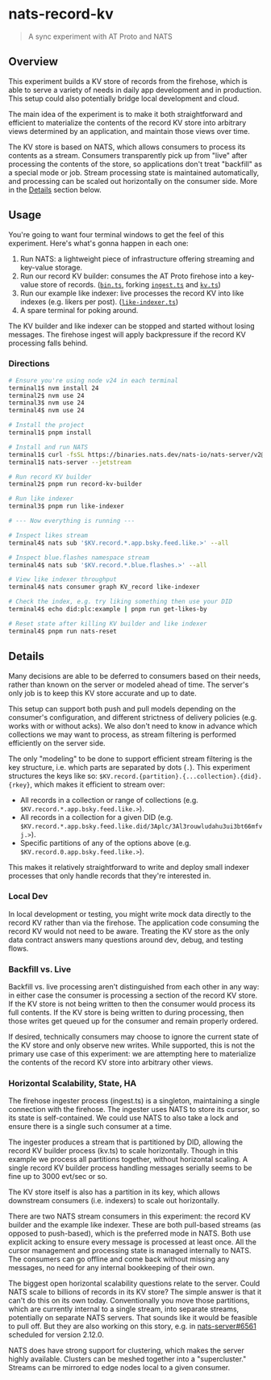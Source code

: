 # nats-record-kv
> A sync experiment with AT Proto and NATS

## Overview

This experiment builds a KV store of records from the firehose, which is able to serve a variety of needs in daily app development and in production.  This setup could also potentially bridge local development and cloud.

The main idea of the experiment is to make it both straightforward and efficient to materialize the contents of the record KV store into arbitrary views determined by an application, and maintain those views over time.

The KV store is based on NATS, which allows consumers to process its contents as a stream.  Consumers transparently pick up from "live" after processing the contents of the store, so applications don't treat "backfill" as a special mode or job.  Stream processing state is maintained automatically, and processing can be scaled out horizontally on the consumer side.  More in the [Details](#details) section below.

## Usage

You're going to want four terminal windows to get the feel of this experiment.  Here's what's gonna happen in each one:
1. Run NATS: a lightweight piece of infrastructure offering streaming and key-value storage.
2. Run our record KV builder: consumes the AT Proto firehose into a key-value store of records. ([`bin.ts`](./packages/record-kv/bin.ts), forking [`ingest.ts`](./packages/record-kv/ingest.ts) and [`kv.ts`](./packages/record-kv/kv.ts))
3. Run our example like indexer: live processes the record KV into like indexes (e.g. likers per post). ([`like-indexer.ts`](./packages/example/like-indexer.ts))
4. A spare terminal for poking around.

The KV builder and like indexer can be stopped and started without losing messages.  The firehose ingest will apply backpressure if the record KV processing falls behind.

### Directions

```sh
# Ensure you're using node v24 in each terminal
terminal1$ nvm install 24
terminal2$ nvm use 24
terminal3$ nvm use 24
terminal4$ nvm use 24

# Install the project
terminal1$ pnpm install

# Install and run NATS
terminal1$ curl -fsSL https://binaries.nats.dev/nats-io/nats-server/v2@v2.11.6 | sh
terminal1$ nats-server --jetstream

# Run record KV builder
terminal2$ pnpm run record-kv-builder

# Run like indexer
terminal3$ pnpm run like-indexer

# --- Now everything is running ---

# Inspect likes stream
terminal4$ nats sub '$KV.record.*.app.bsky.feed.like.>' --all

# Inspect blue.flashes namespace stream
terminal4$ nats sub '$KV.record.*.blue.flashes.>' --all

# View like indexer throughput
terminal4$ nats consumer graph KV_record like-indexer

# Check the index, e.g. try liking something then use your DID
terminal4$ echo did:plc:example | pnpm run get-likes-by

# Reset state after killing KV builder and like indexer
terminal4$ pnpm run nats-reset
```

## Details

Many decisions are able to be deferred to consumers based on their needs, rather than known on the server or modeled ahead of time.  The server's only job is to keep this KV store accurate and up to date.

This setup can support both push and pull models depending on the consumer's configuration, and different strictness of delivery policies (e.g. works with or without acks).  We also don't need to know in advance which collections we may want to process, as stream filtering is performed efficiently on the server side.

The only "modeling" to be done to support efficient stream filtering is the key structure, i.e. which parts are separated by dots (`.`).  This experiment structures the keys like so: `$KV.record.{partition}.{...collection}.{did}.{rkey}`, which makes it efficient to stream over:
 - All records in a collection or range of collections (e.g. `$KV.record.*.app.bsky.feed.like.>`).
 - All records in a collection for a given DID (e.g. `$KV.record.*.app.bsky.feed.like.did/3Aplc/3Al3rouwludahu3ui3bt66mfvj.>`).
 - Specific partitions of any of the options above (e.g. `$KV.record.0.app.bsky.feed.like.>`).

This makes it relatively straightforward to write and deploy small indexer processes that only handle records that they're interested in.

### Local Dev

In local development or testing, you might write mock data directly to the record KV rather than via the firehose.  The application code consuming the record KV would not need to be aware.  Treating the KV store as the only data contract answers many questions around dev, debug, and testing flows.

### Backfill vs. Live

Backfill vs. live processing aren't distinguished from each other in any way: in either case the consumer is processing a section of the record KV store.  If the KV store is not being written to then the consumer would process its full contents.  If the KV store is being written to during processing, then those writes get queued up for the consumer and remain properly ordered.

If desired, technically consumers may choose to ignore the current state of the KV store and only observe new writes.  While supported, this is not the primary use case of this experiment: we are attempting here to materialize the contents of the record KV store into arbitrary other views.

### Horizontal Scalability, State, HA

The firehose ingester process (ingest.ts) is a singleton, maintaining a single connection with the firehose.  The ingester uses NATS to store its cursor, so its state is self-contained.  We could use NATS to also take a lock and ensure there is a single such consumer at a time.

The ingester produces a stream that is partitioned by DID, allowing the record KV builder process (kv.ts) to scale horizontally.  Though in this example we process all partitions together, without horizontal scaling.  A single record KV builder process handling messages serially seems to be fine up to 3000 evt/sec or so.

The KV store itself is also has a partition in its key, which allows downstream consumers (i.e. indexers) to scale out horizontally.

There are two NATS stream consumers in this experiment: the record KV builder and the example like indexer.  These are both pull-based streams (as opposed to push-based), which is the preferred mode in NATS.  Both use explicit acking to ensure every message is processed at least once.  All the cursor management and processing state is managed internally to NATS.  The consumers can go offline and come back without missing any messages, no need for any internal bookkeeping of their own.

The biggest open horizontal scalability questions relate to the server.  Could NATS scale to billions of records in its KV store?  The simple answer is that it can't do this on its own today.  Conventionally you move those partitions, which are currently internal to a single stream, into separate streams, potentially on separate NATS servers.  That sounds like it would be feasible to pull off.  But they are also working on this story, e.g. in [nats-server#6561](https://github.com/nats-io/nats-server/issues/6561) scheduled for version 2.12.0.

NATS does have strong support for clustering, which makes the server highly available.  Clusters can be meshed together into a "supercluster."  Streams can be mirrored to edge nodes local to a given consumer.
